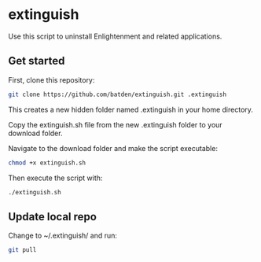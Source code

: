 # extinguish

Use this script to uninstall Enlightenment and related applications.

## Get started

First, clone this repository:

```bash
git clone https://github.com/batden/extinguish.git .extinguish
```

This creates a new hidden folder named .extinguish in your home directory.

Copy the extinguish.sh file from the new .extinguish folder to your download folder.

Navigate to the download folder and make the script executable:

```bash
chmod +x extinguish.sh
```

Then execute the script with:

```bash
./extinguish.sh
```

## Update local repo

Change to ~/.extinguish/ and run:

```bash
git pull
```
